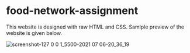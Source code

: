 # food-network-assignment
This website is designed with raw HTML and CSS.
Samlple preview of the website is given below.

![screenshot-127 0 0 1_5500-2021 07 06-20_36_19](https://user-images.githubusercontent.com/51537471/124619946-e26c2480-de9a-11eb-9d5f-826f734b6ab4.png)
